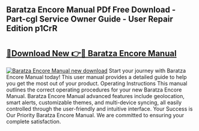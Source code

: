 ## Baratza Encore Manual PDf Free Download - Part-cgl Service Owner Guide - User Repair Edition p1CrR

# <h2><a href="http://bc19841.oget.top/?id=Baratza+Encore+Manual">🔗Download New 👉🔴 Baratza Encore Manual</a></h2>

[![Baratza Encore Manual new download](https://i.imgur.com/5g1atiW.png)](http://bc19841.oget.top/?id=Baratza+Encore+Manual)
Start your journey with Baratza Encore Manual today! This user manual provides a detailed guide to help you get the most out of your product. Operating Instructions This manual outlines the correct operating procedures for your new Baratza Encore Manual. Baratza Encore Manual advanced features include geolocation, smart alerts, customizable themes, and multi-device syncing, all easily controlled through the user-friendly and intuitive interface. Your Success is Our Priority Baratza Encore Manual. We are committed to ensuring your complete satisfaction.
